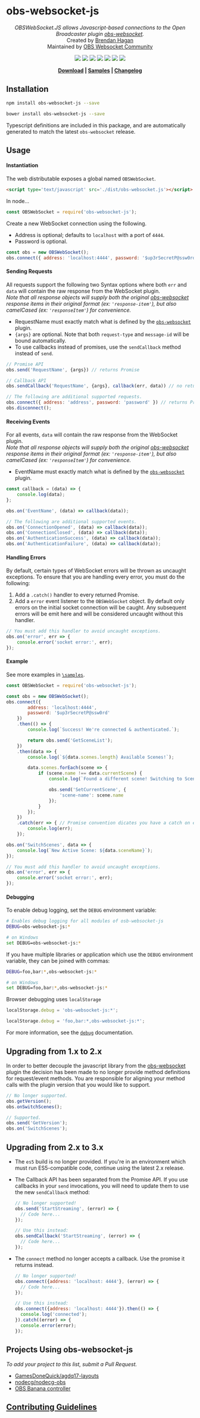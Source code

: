 # obs-websocket-js

<p align="center"><i>
OBSWebSocket.JS allows Javascript-based connections to the Open Broadcaster plugin <a href="https://github.com/Palakis/obs-websocket">obs-websocket</a>.
</i>
  <br>
  Created by <a href="https://github.com/haganbmj">Brendan Hagan</a>
  <br>
  Maintained by <a href="https://github.com/obs-websocket-community-projects">OBS Websocket Community</a>
</p>

<p align="center">
  <a href="https://travis-ci.com/haganbmj/obs-websocket-js"><img src="https://img.shields.io/travis/haganbmj/obs-websocket-js/master.svg?style=flat"></a>
  <a href="https://coveralls.io/github/haganbmj/obs-websocket-js?branch=master"><img src="https://coveralls.io/repos/github/haganbmj/obs-websocket-js/badge.svg?branch=master"></a>
  <a href="https://libraries.io/bower/obs-websocket-js"><img src="https://img.shields.io/bower/v/obs-websocket-js.svg?style=flat"></a>
  <a href="https://www.npmjs.com/package/obs-websocket-js"><img src="https://img.shields.io/npm/v/obs-websocket-js.svg?style=flat"></a>
  <a href="https://www.npmjs.com/package/obs-websocket-js"><img src="https://img.shields.io/npm/dt/obs-websocket-js.svg"></a>
  <img src="https://img.shields.io/npm/l/obs-websocket-js.svg">
  <a href="https://greenkeeper.io/"><img src="https://badges.greenkeeper.io/obs-websocket-community-projects/obs-websocket-js.svg"></a>
</p>

<p align="center"><b>
  <a href="https://raw.githubusercontent.com/obs-websocket-community-projects/obs-websocket-js/gh-pages/dist/obs-websocket.js">Download</a> |
  <a href="https://github.com/obs-websocket-community-projects/obs-websocket-js/tree/master/samples">Samples</a> |
  <a href="https://github.com/obs-websocket-community-projects/obs-websocket-js/blob/gh-pages/CHANGELOG.md">Changelog</a>
</b></p>

## Installation

```sh
npm install obs-websocket-js --save

bower install obs-websocket-js --save
```

Typescript definitions are included in this package, and are automatically generated to match the latest `obs-websocket` release.

## Usage
#### Instantiation
The web distributable exposes a global named `OBSWebSocket`.  

```html
<script type='text/javascript' src='./dist/obs-websocket.js'></script>
```

In node...  

```js
const OBSWebSocket = require('obs-websocket-js');
```

Create a new WebSocket connection using the following.
- Address is optional; defaults to `localhost` with a port of `4444`.  
- Password is optional.  

```js
const obs = new OBSWebSocket();
obs.connect({ address: 'localhost:4444', password: '$up3rSecretP@ssw0rd' });
```

#### Sending Requests
All requests support the following two Syntax options where both `err` and `data` will contain the raw response from the WebSocket plugin.  
_Note that all response objects will supply both the original [obs-websocket][link-obswebsocket] response items in their original format (ex: `'response-item'`), but also camelCased (ex: `'responseItem'`) for convenience._  
- RequestName must exactly match what is defined by the [`obs-websocket`][link-obswebsocket] plugin.  
- `{args}` are optional. Note that both `request-type` and `message-id` will be bound automatically.  
- To use callbacks instead of promises, use the `sendCallback` method instead of `send`.

```js
// Promise API
obs.send('RequestName', {args}) // returns Promise

// Callback API
obs.sendCallback('RequestName', {args}, callback(err, data)) // no return value

// The following are additional supported requests.
obs.connect({ address: 'address', password: 'password' }) // returns Promise
obs.disconnect();
```

#### Receiving Events
For all events, `data` will contain the raw response from the WebSocket plugin.  
_Note that all response objects will supply both the original [obs-websocket][link-obswebsocket] response items in their original format (ex: `'response-item'`), but also camelCased (ex: `'responseItem'`) for convenience._  
- EventName must exactly match what is defined by the [`obs-websocket`][link-obswebsocket] plugin.

```js
const callback = (data) => {
	console.log(data);
};

obs.on('EventName', (data) => callback(data));

// The following are additional supported events.
obs.on('ConnectionOpened', (data) => callback(data));
obs.on('ConnectionClosed', (data) => callback(data));
obs.on('AuthenticationSuccess', (data) => callback(data));
obs.on('AuthenticationFailure', (data) => callback(data));
```

#### Handling Errors
By default, certain types of WebSocket errors will be thrown as uncaught exceptions.
To ensure that you are handling every error, you must do the following:
1. Add a `.catch()` handler to every returned Promise.
2. Add a `error` event listener to the `OBSWebSocket` object. By default only errors on the initial socket connection will be caught. Any subsequent errors will be emit here and will be considered uncaught without this handler.

```js
// You must add this handler to avoid uncaught exceptions.
obs.on('error', err => {
    console.error('socket error:', err);
});
```

#### Example
See more examples in [`\samples`](samples).
```js
const OBSWebSocket = require('obs-websocket-js');

const obs = new OBSWebSocket();
obs.connect({
        address: 'localhost:4444',
        password: '$up3rSecretP@ssw0rd'
    })
    .then(() => {
        console.log(`Success! We're connected & authenticated.`);

        return obs.send('GetSceneList');
    })
    .then(data => {
        console.log(`${data.scenes.length} Available Scenes!`);

        data.scenes.forEach(scene => {
            if (scene.name !== data.currentScene) {
                console.log(`Found a different scene! Switching to Scene: ${scene.name}`);

                obs.send('SetCurrentScene', {
                    'scene-name': scene.name
                });
            }
        });
    })
    .catch(err => { // Promise convention dicates you have a catch on every chain.
        console.log(err);
    });

obs.on('SwitchScenes', data => {
    console.log(`New Active Scene: ${data.sceneName}`);
});

// You must add this handler to avoid uncaught exceptions.
obs.on('error', err => {
    console.error('socket error:', err);
});
```

#### Debugging
To enable debug logging, set the `DEBUG` environment variable:

```sh
# Enables debug logging for all modules of osb-websocket-js
DEBUG=obs-websocket-js:*

# on Windows
set DEBUG=obs-websocket-js:*
```

If you have multiple libraries or application which use the `DEBUG` environment variable, they can be joined with commas:

```sh
DEBUG=foo,bar:*,obs-websocket-js:*

# on Windows
set DEBUG=foo,bar:*,obs-websocket-js:*
```

Browser debugging uses `localStorage`

```js
localStorage.debug = 'obs-websocket-js:*';

localStorage.debug = 'foo,bar:*,obs-websocket-js:*';
```

For more information, see the [`debug`][link-debug] documentation.

## Upgrading from 1.x to 2.x
In order to better decouple the javascript library from the [obs-websocket][link-obswebsocket] plugin the decision has been made to no longer provide method definitions for request/event methods. You are responsible for aligning your method calls with the plugin version that you would like to support.

```js
// No longer supported.
obs.getVersion();
obs.onSwitchScenes();

// Supported.
obs.send('GetVersion');
obs.on('SwitchScenes');
```

## Upgrading from 2.x to 3.x
- The `es5` build is no longer provided. If you're in an environment which must run ES5-compatible code, continue using the latest 2.x release.
- The Callback API has been separated from the Promise API. If you use callbacks in your `send` invocations, you will need to update them to use the new `sendCallback` method:

  ```js
  // No longer supported!
  obs.send('StartStreaming', (error) => {
    // Code here...
  });

  // Use this instead:
  obs.sendCallback('StartStreaming', (error) => {
    // Code here...
  });
  ```

- The `connect` method no longer accepts a callback. Use the promise it returns instead.

  ```js
  // No longer supported!
  obs.connect({address: 'localhost: 4444'}, (error) => {
    // Code here...
  });

  // Use this instead:
  obs.connect({address: 'localhost: 4444'}).then(() => {
    console.log('connected');
  }).catch((error) => {
    console.error(error);
  });
  ```

## Projects Using **obs-websocket-js**
_To add your project to this list, submit a Pull Request._
- [GamesDoneQuick/agdq17-layouts](https://github.com/GamesDoneQuick/agdq17-layouts)
- [nodecg/nodecg-obs](https://github.com/nodecg/nodecg-obs)
- [OBS Banana controller](https://github.com/sernaleon/obs-banana-streamdeck)

## [Contributing Guidelines][link-contributing]



  [badge-build-status]: https://img.shields.io/travis/haganbmj/obs-websocket-js/master.svg?style=flat "Travis Status"
  [badge-tag]: https://img.shields.io/github/tag/haganbmj/obs-websocket-js.svg?style=flat "Latest Tag"
  [badge-release]: https://img.shields.io/github/release/obs-websocket-community-projects/obs-websocket-js.svg?style=flat "Latest Release"
  [badge-coveralls]: https://coveralls.io/repos/github/haganbmj/obs-websocket-js/badge.svg?branch=master "Coveralls Status"
  [badge-npm-downloads]: https://img.shields.io/npm/dt/obs-websocket-js.svg "NPM Downloads"

  [link-obswebsocket]: https://github.com/Palakis/obs-websocket "OBS WebSocket Plugin"
  [link-Travis-CI]: https://travis-ci.com/obs-websocket-community-projects/obs-websocket-js "Travis CI"
  [link-Coveralls]: https://coveralls.io/github/obs-websocket-community-projects/obs-websocket-js?branch=master "Coveralls"
  [link-releases]:  https://github.com/obs-websocket-community-projects/obs-websocket-js/releases "obs-websocket-js Releases"
  [link-tags]: https://github.com/obs-websocket-community-projects/obs-websocket-js/tags "obs-websocket-js Tags"
  [link-download]: https://raw.githubusercontent.com/obs-websocket-community-projects/obs-websocket-js/gh-pages/dist/obs-websocket.js "Download"
  [link-documentation]: https://github.com/obs-websocket-community-projects/obs-websocket-js/blob/gh-pages/DOCUMENTATION.md "Documentation"
  [link-samples]: https://github.com/obs-websocket-community-projects/obs-websocket-js/tree/master/samples "Samples"
  [link-changelog]: https://github.com/obs-websocket-community-projects/obs-websocket-js/blob/gh-pages/CHANGELOG.md "Changelog"
  [link-contributing]: .github/CONTRIBUTING.md "Contributing"
  [link-debug]: https://github.com/visionmedia/debug "Debug Documentation"
